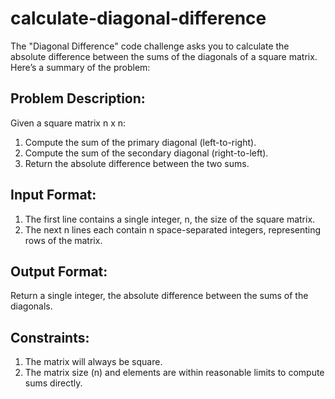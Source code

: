# calculate-diagonal-difference

The "Diagonal Difference" code challenge asks you to calculate the absolute difference between the sums of the diagonals of a square matrix. Here’s a summary of the problem:

## Problem Description:

Given a square matrix n x n:

1. Compute the sum of the primary diagonal (left-to-right).
2. Compute the sum of the secondary diagonal (right-to-left).
3. Return the absolute difference between the two sums.

## Input Format:

1. The first line contains a single integer, n, the size of the square matrix.
2. The next n lines each contain n space-separated integers, representing rows of the matrix.

## Output Format:

Return a single integer, the absolute difference between the sums of the diagonals.

## Constraints:

1. The matrix will always be square.
2. The matrix size (n) and elements are within reasonable limits to compute sums directly.

